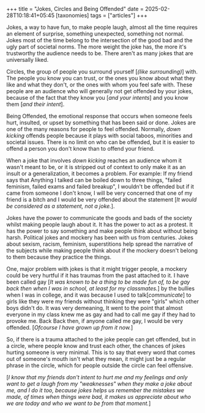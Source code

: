 +++
title = "Jokes, Circles and Being Offended"
date = 2025-02-28T10:18:41+05:45
[taxonomies]
tags = ["articles"]
+++

Jokes, a way to have fun, to make people laugh, almost all the time requires
an element of surprise, something unexpected, something not normal. Jokes
most of the time belong to the intersection of the good bad and the ugly part
of societal norms. The more weight the joke has, the more it's trustworthy
the audience needs to be. There aren't as many jokes that are universally liked.

Circles, the group of people you surround yourself [_(like surrounding)_] with. The people
you know you can trust, or the ones you know about what they like and what they
don't, or the ones with whom you feel safe with. These people are an audience who will generally not
get offended by your jokes, because of the fact that they know you [_and your intents_] and
you know them [_and their intent_].

Being Offended, the emotional response that occurs when someone feels hurt, insulted, or
upset by something that has been said or done. Jokes are one of the many reasons for people
to feel offended. Normally, _down kicking_ offends people because it plays with social taboos,
minorities and societal issues. There is no limit on who can be offended, but it is easier
to offend a person you don't know than to offend your friend.

When a joke that involves _down kicking_ reaches an audience whom it wasn't meant to be,
or it is stripped out of context to only make it as an insult or a generalization, it
becomes a problem. For example: If my friend says that Anything I talked can be boiled
down to three things, "failed feminism, failed exams and failed breakup", I wouldn't be
offended but if it came from someone I don't know, I will be very concerned that one of
my friend is a bitch and I would be very offended about the statement [_It would be considered
as a statement, not a joke._].

Jokes have the power to communicate the goods and bads of the society whilst making
people laugh about it. It has the power to act as a protest. It has the
power to say something and make people think about without being harsh. Political jokes
and mockery has been with us from centuries. Jokes about sexism, racism, feminism, superstitions
help spread the narrative of the subjects while making people think about if the mockery
doesn't belong to them because they practice the things.

One, major problem with jokes is that it might trigger people, a mockery could be very
hurtful if it has traumas from the past attached to it. I have been called gay [_It was
known to be a thing to be made fun of, to be gay back then when I was in school, at least for my
classmates._] by the bullies when I was in college, and it was because I used to talk[_communicate_] to girls
like they were my friends without thinking they were "girls" which other boys didn't do.
It was very demeaning, It went to the point that almost everyone in my class knew me as gay
and had to call me gay if they had to provoke me. Back Back then, if anyone called me gay, I would
be very offended. [_Ofcourse I have grown up from it now._]

So, if there is a trauma attached to the joke people can get offended, but in a circle,
where people know and trust each other, the chances of jokes hurting someone is very minimal.
This is to say that every word that comes out of someone's mouth isn't what they mean, it
might just be a regular phrase in the circle, which for people outside the circle can feel
offensive.

[_I know that my friends don't intent to hurt me and my feelings and only want to get a laugh
from my "weaknesses" when they make a joke about me, and I do it too, because jokes helps us
remember the mistakes we made, of times when things were bad, it makes us appreciate about who
we are today and who we want to be from that moment._]
